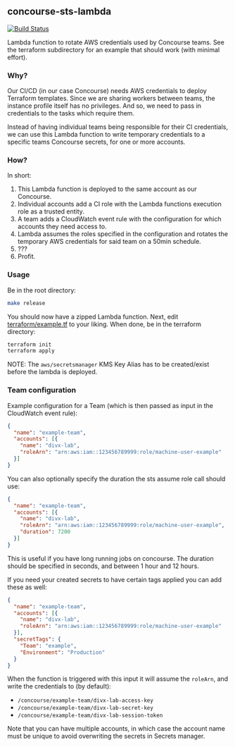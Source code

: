 ## concourse-sts-lambda

[![Build Status](https://travis-ci.org/telia-oss/concourse-sts-lambda.svg?branch=master)](https://travis-ci.org/telia-oss/concourse-sts-lambda)

Lambda function to rotate AWS credentials used by Concourse teams. See 
the terraform subdirectory for an example that should work (with minimal effort).

### Why?

Our CI/CD (in our case Concourse) needs AWS credentials to deploy Terraform
templates. Since we are sharing workers between teams, the instance profile
itself has no privileges. And so, we need to pass in credentials to the tasks 
which require them.

Instead of having individual teams being responsible for their CI credentials,
we can use this Lambda function to write temporary credentials to a specific teams
Concourse secrets, for one or more accounts.

### How?

In short:

1. This Lambda function is deployed to the same account as our Concourse.
2. Individual accounts add a CI role with the Lambda functions execution role
as a trusted entity.
3. A team adds a CloudWatch event rule with the configuration for which
accounts they need access to.
4. Lambda assumes the roles specified in the configuration and rotates 
the temporary AWS credentials for said team on a 50min schedule.
5. ???
6. Profit.

### Usage

Be in the root directory:

```bash
make release
```

You should now have a zipped Lambda function. Next, edit [terraform/example.tf](./terraform/example.tf)
to your liking. When done, be in the terraform directory:

```bash
terraform init
terraform apply
```

NOTE: The `aws/secretsmanager` KMS Key Alias has to be created/exist before the lambda is deployed.

### Team configuration

Example configuration for a Team (which is then passed as input in the CloudWatch event rule):

```json
{
  "name": "example-team",
  "accounts": [{
    "name": "divx-lab",
    "roleArn": "arn:aws:iam::123456789999:role/machine-user-example"
  }]
}
```

You can also optionally specify the duration the sts assume role call should use:

```json
{
  "name": "example-team",
  "accounts": [{
    "name": "divx-lab",
    "roleArn": "arn:aws:iam::123456789999:role/machine-user-example",
    "duration": 7200
  }]
}
```

This is useful if you have long running jobs on concourse. The duration should be specified in seconds, and between 1 hour and 12 hours.

If you need your created secrets to have certain tags applied you can add these as well:

```json
{
  "name": "example-team",
  "accounts": [{
    "name": "divx-lab",
    "roleArn": "arn:aws:iam::123456789999:role/machine-user-example"
  }],
  "secretTags": {
    "Team": "example",
    "Environment": "Production"
  }
}
```

When the function is triggered with this input it will assume the
`roleArn`, and write the credentials to (by default):

- `/concourse/example-team/divx-lab-access-key`
- `/concourse/example-team/divx-lab-secret-key`
- `/concourse/example-team/divx-lab-session-token`

Note that you can have multiple accounts, in which case the account
name must be unique to avoid overwriting the secrets in Secrets manager.
